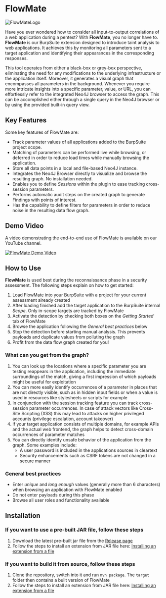 # FlowMate

![FlowMateLogo](images/flow-mate-dark.png)

Have you ever wondered how to consider all input-to-output correlations of a web application during a pentest? With **FlowMate**, you no longer have to. **FlowMate** is our BurpSuite extension designed to introduce taint analysis to web applications. It achieves this by monitoring all parameters sent to a target application and identifying their appearances in the corresponding responses.

This tool operates from either a black-box or grey-box perspective, eliminating the need for any modifications to the underlying infrastructure or the application itself. Moreover, it generates a visual graph that encompasses all parameters in the background. Whenever you require more intricate insights into a specific parameter, value, or URL, you can effortlessly refer to the integrated Neo4J browser to access the graph. This can be accomplished either through a single query in the Neo4J browser or by using the provided built-in query view.

## Key Features
Some key features of FlowMate are:
- Track parameter values of all applications added to the BurpSuite project scope.
- Matching of parameters can be performed live while browsing, or deferred in order to reduce load times while manually browsing the application.
- Store all data points in a local and file-based Neo4J instance.
- Integrates the Neo4J Browser directly to visualize and browse the resulting graph. No installation needed.
- Enables you to define *Sessions* within the plugin to ease tracking cross-session parameters.
- Performs automatic audit steps on the created graph to generate Findings with points of interest.
- Has the capability to define filters for parameters in order to reduce noise in the resulting data flow graph.

## Demo Video
A video demonstrating the end-to-end use of FlowMate is available on our YouTube channel.

[![FlowMate Demo Video](https://img.youtube.com/vi/BJhRhGmDATw/0.jpg)](https://www.youtube.com/watch?v=BJhRhGmDATw)

## How to Use
**FlowMate** is used best during the reconnaissance phase in a security assessment. The following steps explain on how to get started:
1. Load FlowMate into your BurpSuite with a project for your current assessment already created
2. After loading finished add the target application to the BurpSuite internal *Scope*. Only in-scope targets are tracked by FlowMate
3. Activate the detection by checking both boxes on the *Getting Started* tab of FlowMate
4. Browse the application following the *General best practices* below
5. Stop the detection before starting manual analysis. This prevents payloads and duplicate values from polluting the graph
6. Profit from the data flow graph created for you!

### What can you get from the graph?
1. You can look up the locations where a specific parameter you are testing reappears in the application, including the immediate surroundings of the match, giving a first impression of which payloads might be useful for exploitation
2. You can more easily identify occurrences of a parameter in places that are not directly visible, such as in hidden input fields or when a value is used in resources like stylesheets or scripts for example
3. In conjunction with the session tracking feature you can track cross-session parameter occurrences. In case of attack vectors like Cross-Site Scripting (XSS) this may lead to attacks on higher privileged accounts (privilege escalation, account takeover)
4. If your target application consists of multiple domains, for example APIs and the actual web frontend, the graph helps to detect cross-domain occurrences of parameter matches
5. You can directly identify unsafe behavior of the application from the graph. Some examples include:
   - A user password is included in the applications sources in cleartext
   - Security enhancements such as CSRF tokens are not changed in a secure manner

### General best practices
- Enter *unique* and *long enough* values (generally more than 6 characters) when browsing an application with FlowMate enabled
- Do not enter payloads during this phase
- Browse all user roles and functionality available

## Installation

### If you want to use a pre-built JAR file, follow these steps
1. Download the latest pre-built jar file from the [Release page](https://github.com/usdAG/FlowMate/releases)
2. Follow the steps to install an extension from JAR file here: [Installing an extension from a file](https://portswigger.net/burp/documentation/desktop/extensions/installing-extensions#installing-an-extension-from-a-file)

### If you want to build it from source, follow these steps
1. Clone the repository, switch into it and run `mvn package`. The `target` folder then contains a built version of FlowMate
2. Follow the steps to install an extension from JAR file here: [Installing an extension from a file](https://portswigger.net/burp/documentation/desktop/extensions/installing-extensions#installing-an-extension-from-a-file)


